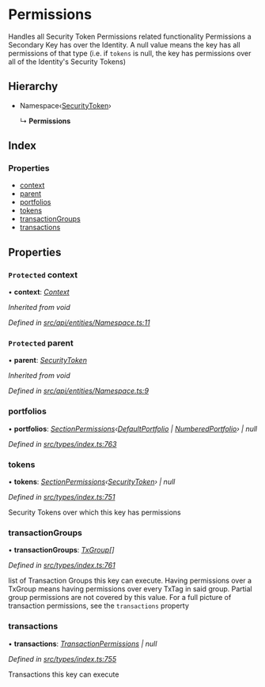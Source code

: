 # Permissions

Handles all Security Token Permissions related functionality Permissions a Secondary Key has over the Identity. A null value means the key has all permissions of that type \(i.e. if `tokens` is null, the key has permissions over all of the Identity's Security Tokens\)

## Hierarchy

* Namespace‹[SecurityToken](securitytoken.md)›

  ↳ **Permissions**

## Index

### Properties

* [context](permissions.md#protected-context)
* [parent](permissions.md#protected-parent)
* [portfolios](permissions.md#portfolios)
* [tokens](permissions.md#tokens)
* [transactionGroups](permissions.md#transactiongroups)
* [transactions](permissions.md#transactions)

## Properties

### `Protected` context

• **context**: [_Context_](context.md)

_Inherited from void_

_Defined in_ [_src/api/entities/Namespace.ts:11_](https://github.com/PolymathNetwork/polymesh-sdk/blob/bf2b7a12/src/api/entities/Namespace.ts#L11)

### `Protected` parent

• **parent**: [_SecurityToken_](securitytoken.md)

_Inherited from void_

_Defined in_ [_src/api/entities/Namespace.ts:9_](https://github.com/PolymathNetwork/polymesh-sdk/blob/bf2b7a12/src/api/entities/Namespace.ts#L9)

### portfolios

• **portfolios**: [_SectionPermissions_](../interfaces/sectionpermissions.md)_‹_[_DefaultPortfolio_](defaultportfolio.md) _\|_ [_NumberedPortfolio_](numberedportfolio.md)_› \| null_

_Defined in_ [_src/types/index.ts:763_](https://github.com/PolymathNetwork/polymesh-sdk/blob/bf2b7a12/src/types/index.ts#L763)

### tokens

• **tokens**: [_SectionPermissions_](../interfaces/sectionpermissions.md)_‹_[_SecurityToken_](securitytoken.md)_› \| null_

_Defined in_ [_src/types/index.ts:751_](https://github.com/PolymathNetwork/polymesh-sdk/blob/bf2b7a12/src/types/index.ts#L751)

Security Tokens over which this key has permissions

### transactionGroups

• **transactionGroups**: [_TxGroup_](../enums/txgroup.md)_\[\]_

_Defined in_ [_src/types/index.ts:761_](https://github.com/PolymathNetwork/polymesh-sdk/blob/bf2b7a12/src/types/index.ts#L761)

list of Transaction Groups this key can execute. Having permissions over a TxGroup means having permissions over every TxTag in said group. Partial group permissions are not covered by this value. For a full picture of transaction permissions, see the `transactions` property

### transactions

• **transactions**: [_TransactionPermissions_](../interfaces/transactionpermissions.md) _\| null_

_Defined in_ [_src/types/index.ts:755_](https://github.com/PolymathNetwork/polymesh-sdk/blob/bf2b7a12/src/types/index.ts#L755)

Transactions this key can execute


